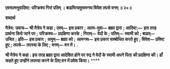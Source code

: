 **एवमात्मभुवादिष्ट: परिक्रश्य गिरां पतिम् ।** **बाढमित्यमुमामन्त्र्य विवेश तपसे वनम् ॥ २०॥** 

**शब्दार्थ** 

**मैत्रेय: उवाच—** **श्री मैत्रेय ने कहा** **; एवम्—** **इस प्रकार** **; आत्म-भुवा—** **ब्रह्मा द्वारा** **; आदिष्ट:—** **इस तरह प्रार्थना किये जाने पर** **;** **परिक्रश्य—** **प्रदक्षिणा करके** **; गिराम्—** **वेदों के** **; पतिम्—** **स्वामी को** **; बाढम्—** **उचित** **; इति—** **इस प्रकार** **; अमुम्—** **ब्रह्मा को** **;** **आमन्त्र्य—** **इस प्रकार सश्बोधित करते हुए** **; विवेश—** **प्रविष्ट हुए** **; तपसे—** **तपस्या के लिए** **; वनम्—** **वन में।** **.** 

**श्री मैत्रेय ने कहा : इस तरह ब्रह्मा द्वारा आदेशित होने पर रुद्र ने वेदों के स्वामी अपने पिता** **की प्रदक्षिणा की। हाँ कहते हुए उन्होंने तपस्या करने के लिए वन में प्रवेश किया।** **** 